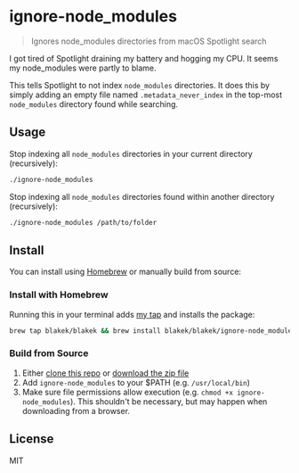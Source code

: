 # ignore-node_modules

> Ignores node_modules directories from macOS Spotlight search

I got tired of Spotlight draining my battery and hogging my CPU. It seems my node_modules were partly to blame.

This tells Spotlight to not index `node_modules` directories. It does this by simply adding an empty file named `.metadata_never_index` in the top-most `node_modules` directory found while searching.

## Usage

Stop indexing all `node_modules` directories in your current directory (recursively):

```bash
./ignore-node_modules
```

Stop indexing all `node_modules` directories found within another directory (recursively):

```bash
./ignore-node_modules /path/to/folder
```

## Install

You can install using [Homebrew](https://brew.sh/) or manually build from source:

### Install with Homebrew

Running this in your terminal adds [my tap](https://github.com/blakek/homebrew-blakek) and installs the package:

```bash
brew tap blakek/blakek && brew install blakek/blakek/ignore-node_modules
```

### Build from Source

1. Either [clone this repo](https://help.github.com/articles/cloning-a-repository/) or [download the zip file](https://github.com/blakek/ignore-node_modules/archive/master.zip)
2. Add `ignore-node_modules` to your \$PATH (e.g. `/usr/local/bin`)
3. Make sure file permissions allow execution (e.g. `chmod +x ignore-node_modules`). This shouldn't be necessary, but may happen when downloading from a browser.

## License

MIT
